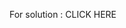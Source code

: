 For solution :
<a ref="https://rishabh2001-py.github.io/HTML-CSS-JAVASCRIPT-BY-JOHN-HOPKINS-UNIVERSITY-SOLUTIONS/module-2%20solution/index.html">CLICK HERE</a>
